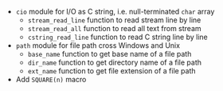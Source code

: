 * `cio` module for I/O as C string, i.e. null-terminated `char` array
  * `stream_read_line` function to read stream line by line
  * `stream_read_all` function to read all text from stream
  * `cstring_read_line` function to read C string line by line
* `path` module for file path cross Windows and Unix
  * `base_name` function to get base name of a file path
  * `dir_name` function to get directory name of a file path
  * `ext_name` function to get file extension of a file path
* Add `SQUARE(n)` macro
